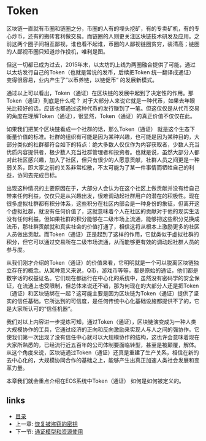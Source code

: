 # Token

区块链一直就有币圈和链圈之分，币圈的人有的埋头挖矿，有的专卖矿机，有的专心炒币，还有的搬砖套利做交易。而链圈的人则更关注区块链技术研发及应用。之前这两个圈子间相互鄙视，谁也看不起谁，币圈的人鄙视链圈贫穷，装清高；链圈的人鄙视币圈只知道炒作投机，唯利是图。

但这一切都已成为过去，2015年末，以太坊的上线为两圈融合提供了可能，通过以太坊发行自己的Token（也就是常说的发币，后续把Token 统一翻译成通证）变得很容易，业内产生了”以币养链，以链促币“ 的发展新模式。

通过以上可以看出，Token（通证）在区块链的发展中起到了决定性的作用。那Token（通证）到底是什么呢？ 对于大部分人来说它就是一种代币，如果去年眼光比较好的话，应该也都通过这种代币的发行赚到了一笔。但这仅仅是从代币交易的角度在理解Token（通证），很显然，Token（通证）的真正价值不仅仅在此。  

如果我们把某个区块链看成一个社群的话，那么Token（通证） 就是这个生态下衡量价值的标准。社群的组织有可能是因为某种兴趣，也可能是因为某种目的，大部分类似的社群都符合如下的特点：绝大多数人仅仅作为内容获取者，少数人充当优质内容提供者，极少数人充当社群管理者和投资者。也就是说，虽然大部分人都对此社区感兴趣，加入了社区，但只有很少的人愿意贡献，社群人员之间更是一种弱关系，即大家之前的关系非常松散，不太可能为了某一件事情而牺牲自己的利益，协同去完成目标。

出现这种情况的主要原因在于，大部分人会认为在这个社区上做贡献并没有给自己带来任何利益，仅仅只是从兴趣出发，很难调动起社群用户的潜在的积极性。现在很多虚拟社群都有积分体系，这些积分在社区内部会是一种身份的象征，但离开这个虚拟社群，就没有任何价值了，这就意味着个人在社区的贡献对于他的现实生活没有任何利益。但如果社群的积分能够在二级市场上流通，能够把这些积分兑换成法币，那社群贡献就和真实社会的价值打通了，相信这将从根本上激励更多的社区人员做出贡献。而Token（通证）正是起到了这样的作用，它就类似于虚拟社群的积分，但它可以通过交易所在二级市场流通，从而能够更有效的调动起社群人员的参与度。

从我们刚才介绍的Token（通证）的价值来看，它明明就是一个可以脱离区块链独立存在的概念。从某种意义来说，Q币，游戏币等等，都是原始的通证，他们都是数字话的权益证名。它们现在都运行在中心化的系统中，虽然没有密码学的安全保证，在流通上也受限制，但总体来说还不错，那为何现在的大部分人还是把Token（通证）和区块链绑在一起？这可能主要是因为区块链为Token（通证）提供了坚实的信任基础，它所达到的可信度，是任何传统中心化基础设施都提供不了的，它是大家所认可的“信任机器“。

我们对以上内容进一步提炼可知，通过Token（通证），区块链演变成为一种人类大规模协作的工具，它通过经济的正向和反向激励来实现人与人之间的强协作。它使我们第一次出现了没有信任中心就可以大规模协作的结构，这也许会意味着现在大家所熟悉的，已经流行近五百年的公司体制要面临转型，甚至是被颠覆，解体。从这个角度来说，区块链通过Token（通证）还真是重建了生产关系，相信在新的去中心化的，大规模协同合作的基础之上，能够产生出真正加速人类社会发展和变革力量。

本章我们就会重点介绍在EOS系统中Token（通证） 如何是如何被定义的。

## links
  * [目录](<preface.md>)
  * 上一章: [恢复被盗窃的密钥](<03.3.md>)
  * 下一节: [通证模型和资源使用](<04.1.md>)

